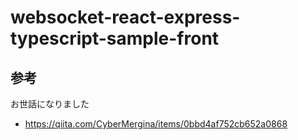 # websocket-react-express-typescript-sample-front

## 参考
お世話になりました

- https://qiita.com/CyberMergina/items/0bbd4af752cb652a0868
